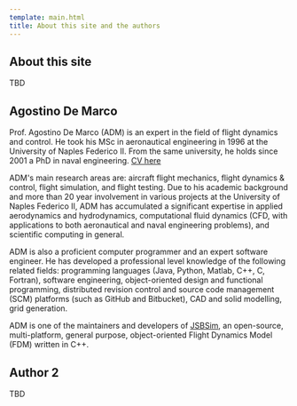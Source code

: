 ```yaml
---
template: main.html
title: About this site and the authors
---
```


## About this site

TBD

## Agostino De Marco

Prof. Agostino De Marco (ADM) is an expert in the field of flight dynamics and control. He took his MSc in aeronautical engineering in 1996 at the University of Naples Federico II. From the same university, he holds since 2001 a PhD in naval engineering. [CV here](http://wpage.unina.it/agodemar/curriculum/CV_DeMarco_ENGLISH_web.pdf)

ADM's main research areas are: aircraft flight mechanics, flight dynamics & control, flight simulation, and flight testing. Due to his academic background and more than 20 year involvement in various projects at the University of Naples Federico II, ADM has accumulated a significant expertise in applied aerodynamics and hydrodynamics, computational fluid dynamics (CFD, with applications to both aeronautical and naval engineering problems), and scientific computing in general.

ADM is also a proficient computer programmer and an expert software engineer. He has developed a professional level knowledge of the following related fields: programming languages (Java, Python, Matlab, C++, C, Fortran), software engineering, object-oriented design and functional programming, distributed revision control and source code management (SCM) platforms (such as GitHub and Bitbucket), CAD and solid modelling, grid generation.

ADM is one of the maintainers and developers of [JSBSim](https://github.com/JSBSim-Team/jsbsim), an open-source, multi-platform, general purpose, object-oriented Flight Dynamics Model (FDM) written in C++.

## Author 2

TBD